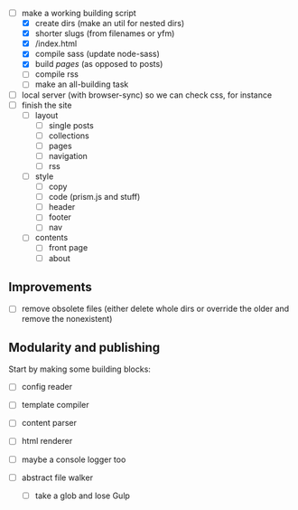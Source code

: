 - [ ] make a working building script
    - [x] create dirs (make an util for nested dirs)
    - [x] shorter slugs (from filenames or yfm)
    - [x] <slug>/index.html
    - [x] compile sass (update node-sass)
    - [x] build _pages_ (as opposed to posts)
    - [ ] compile rss
    - [ ] make an all-building task
- [ ] local server (with browser-sync) so we can check css, for instance
- [ ] finish the site
    - [ ] layout
        - [ ] single posts
        - [ ] collections
        - [ ] pages
        - [ ] navigation
        - [ ] rss
    - [ ] style
        - [ ] copy
        - [ ] code (prism.js and stuff)
        - [ ] header
        - [ ] footer
        - [ ] nav
    - [ ] contents
        - [ ] front page
        - [ ] about

## Improvements

- [ ] remove obsolete files
        (either delete whole dirs or override the older and remove the nonexistent)

## Modularity and publishing

Start by making some building blocks:

- [ ] config reader
- [ ] template compiler
- [ ] content parser
- [ ] html renderer

- [ ] maybe a console logger too

- [ ] abstract file walker
    - [ ] take a glob and lose Gulp
